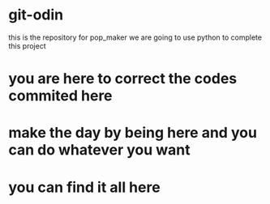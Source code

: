 # git-odin

this is the repository for pop_maker
we are going to use python to complete this project


<h1>you are here to correct the codes commited here</h1>


<h1><b>make the day by being here and you can do whatever you want</b><h1>


you can find it all here
